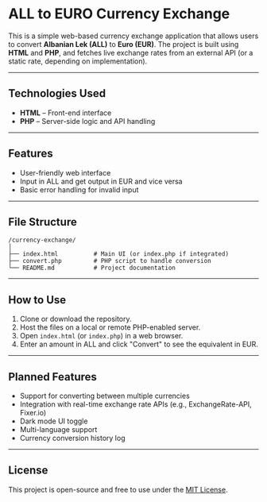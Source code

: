 # ALL to EURO Currency Exchange

This is a simple web-based currency exchange application that allows users to convert **Albanian Lek (ALL)** to **Euro (EUR)**. The project is built using **HTML** and **PHP**, and fetches live exchange rates from an external API (or a static rate, depending on implementation).

---

## Technologies Used

* **HTML** – Front-end interface
* **PHP** – Server-side logic and API handling

---

## Features

* User-friendly web interface
* Input in ALL and get output in EUR and vice versa
* Basic error handling for invalid input

---

## File Structure

```
/currency-exchange/
│
├── index.html          # Main UI (or index.php if integrated)
├── convert.php         # PHP script to handle conversion
└── README.md           # Project documentation
```

---

## How to Use

1. Clone or download the repository.
2. Host the files on a local or remote PHP-enabled server.
3. Open `index.html` (or `index.php`) in a web browser.
4. Enter an amount in ALL and click "Convert" to see the equivalent in EUR.

---

## Planned Features

*  Support for converting between multiple currencies
*  Integration with real-time exchange rate APIs (e.g., ExchangeRate-API, Fixer.io)
*  Dark mode UI toggle
*  Multi-language support
*  Currency conversion history log

---

## License

This project is open-source and free to use under the [MIT License](LICENSE).

